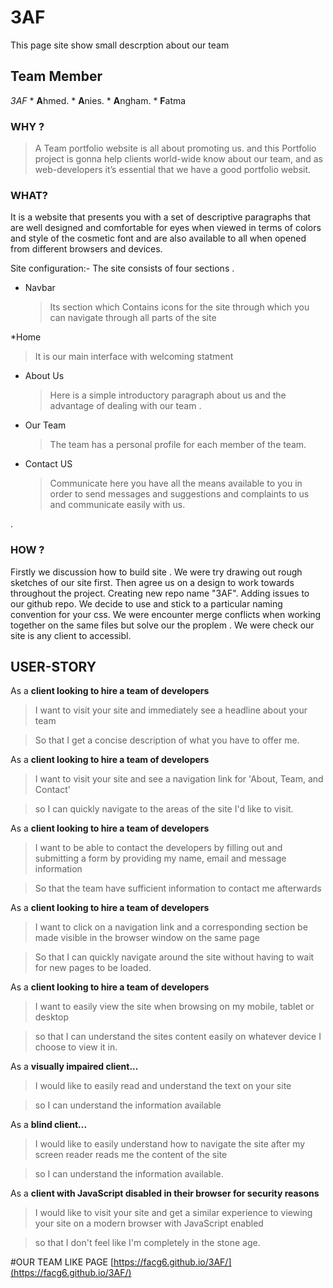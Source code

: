 # 3AF
This page site show small descrption about our team 

## Team Member
  _3AF_
    * **A**hmed.
    * **A**nies.
    * **A**ngham.
    * **F**atma
    
   
 ### WHY ?
   
   > A Team portfolio website is all about promoting us. and this Portfolio project is gonna help clients world-wide know about our team, and as web-developers it’s essential that we have a good portfolio websit.

### WHAT?
It is a website that presents you with a set of descriptive paragraphs that are well designed and comfortable for eyes when viewed in terms of colors and style of the cosmetic font and are also available to all when opened from different browsers and devices.

Site configuration:- The site consists of four sections .

 * Navbar
   >Its section which Contains icons for the site through which you can navigate through all parts of the site

 *Home  
   >It is our main interface with welcoming statment 

 * About Us
   >Here is a simple introductory paragraph about us and the advantage of dealing with our team .

 * Our Team
   >The team has a personal profile for each member of the team.

 * Contact US
   >Communicate here you have all the means available to you in order to send messages and suggestions and complaints to us      and communicate easily with us.

.
### HOW ?
Firstly we discussion how to build site .
We were try drawing out rough sketches of our site first.
Then agree us on a design to work towards throughout the project.
Creating new repo name "3AF".
Adding issues to our github repo.
We decide to use and stick to a particular naming convention for your css.
We were encounter merge conflicts when working together on the same files but solve our the proplem .
We were check our site is any client to accessibl.


## **USER-STORY**
As a **client looking to hire a team of developers**

  > I want to visit your site and immediately see a headline about your team

  > So that I get a concise description of what you have to offer me.

As a **client looking to hire a team of developers**

  > I want to visit your site and see a navigation link for 'About, Team, and Contact'

  > so I can quickly navigate to the areas of the site I'd like to visit.

As a **client looking to hire a team of developers**

  > I want to be able to contact the developers by filling out and submitting a form by providing my name, email and message information

  > So that the team have sufficient information to contact me afterwards

 As a **client looking to hire a team of developers**

 > I want to click on a navigation link and a corresponding section be made visible in the browser window on the same page

 > So that I can quickly navigate around the site without having to wait for new pages to be loaded.

As a **client looking to hire a team of developers**

 > I want to easily view the site when browsing on my mobile, tablet or desktop

 > so that I can understand the sites content easily on whatever device I choose to view it in.

As a **visually impaired client...**

 > I would like to easily read and understand the text on your site

 > so I can understand the information available

As a **blind client...**

 > I would like to easily understand how to navigate the site after my screen reader reads me the content of the site

 > so I can understand the information available.

As a **client with JavaScript disabled in their browser for security reasons**

 > I would like to visit your site and get a similar experience to viewing your site on a modern browser with JavaScript enabled

 > so that I don't feel like I'm completely in the stone age.




#OUR TEAM LIKE PAGE
[https://facg6.github.io/3AF/](https://facg6.github.io/3AF/)
